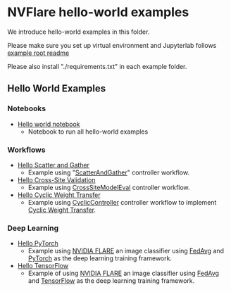 # NVFlare hello-world examples

We introduce hello-world examples in this folder.

Please make sure you set up virtual environment and Jupyterlab follows [example root readme](../README.md)

Please also install "./requirements.txt" in each example folder.

## Hello World Examples
### Notebooks
* [Hello world notebook](./hello_world.ipynb)
    * Notebook to run all hello-world examples 

### Workflows
* [Hello Scatter and Gather](./hello-numpy-sag/README.md)
    * Example using "[ScatterAndGather](https://nvflare.readthedocs.io/en/main/apidocs/nvflare.app_common.workflows.scatter_and_gather.html)" controller workflow.
* [Hello Cross-Site Validation](./hello-numpy-cross-val/README.md)
    * Example using [CrossSiteModelEval](https://nvflare.readthedocs.io/en/main/apidocs/nvflare.app_common.workflows.cross_site_model_eval.html) controller workflow.
* [Hello Cyclic Weight Transfer](./hello-cyclic/README.md)
    * Example using [CyclicController](https://nvflare.readthedocs.io/en/main/apidocs/nvflare.app_common.workflows.cyclic_ctl.html) controller workflow to implement [Cyclic Weight Transfer](https://pubmed.ncbi.nlm.nih.gov/29617797/).

### Deep Learning
* [Hello PyTorch](./hello-pt/README.md)
  * Example using [NVIDIA FLARE](https://nvflare.readthedocs.io/en/main/index.html) an image classifier using [FedAvg]([FedAvg](https://arxiv.org/abs/1602.05629)) and [PyTorch](https://pytorch.org/) as the deep learning training framework.
* [Hello TensorFlow](./hello-tf2/README.md)
  * Example of using [NVIDIA FLARE](https://nvflare.readthedocs.io/en/main/index.html) an image classifier using [FedAvg]([FedAvg](https://arxiv.org/abs/1602.05629)) and [TensorFlow](https://tensorflow.org/) as the deep learning training framework.


